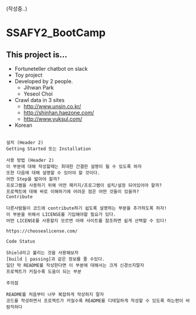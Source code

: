 (작성중..)

# SSAFY2_BootCamp

## This project is...

- Fortuneteller chatbot on slack 
- Toy project
- Developed by 2 people.
  - Jihwan Park
  - Yeseol Choi
- Crawl data in 3 sites
  - http://www.unsin.co.kr/
  - http://shinhan.haezone.com/
  - http://www.yuksul.com/
- Korean

## 



``` 
설치 (Header 2)
Getting Started 또는 Installation

사용 방법 (Header 2)
이 부분에 대해 작성할때는 최대한 간결한 설명이 될 수 있도록 하자
또한 다음에 대해 설명할 수 있어야 할 것이다.
어떤 Step을 밟아야 할까?
프로그램을 사용하기 위해 어떤 패키지/프로그램이 설치/설정 되어있어야 할까?
프로젝트에 대해 바로 이해하기에 어려운 점은 어떤 것들이 있을까?
Contribute

다른사람들이 코드에 contribute하기 쉽도록 설명하는 부분을 추가하도록 하자!
이 부분을 위해서 LICENSE를 기입해야할 필요가 있다.
어떤 LICENSE를 사용할지 모르면 아래 사이트를 참조하면 쉽게 선택할 수 있다!

https://choosealicense.com/

Code Status

Shield라고 불리는 것을 사용해보자
[build | passing]과 같은 정보를 줄 수있다.
일단 막 README를 작성한다면 이 부분에 대해서는 크게 신경쓰지말자
프로젝트가 커질수록 도움이 되는 부분

주의점

README를 처음부터 너무 복잡하게 작성하지 말자
코드를 작성하면서 프로젝트가 커질수록 README를 디테일하게 작성할 수 있도록 하는편이 바람직하다
```
